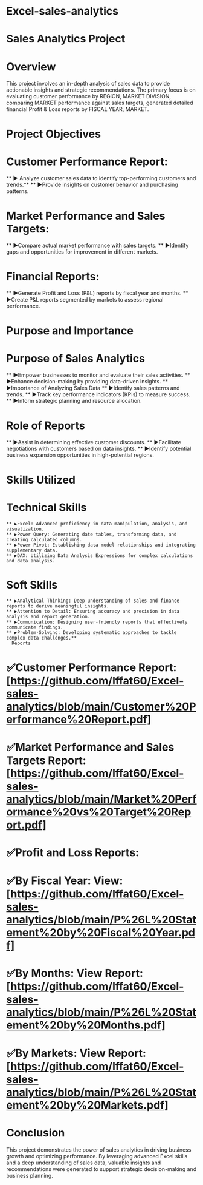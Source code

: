 # Excel-sales-analytics
# Sales Analytics Project
# Overview
  This project involves an in-depth analysis of sales data to provide actionable insights and strategic recommendations. 
  The primary focus is on evaluating customer performance by REGION, MARKET DIVISION,
  comparing MARKET performance against sales targets,
  generated detailed financial Profit & Loss reports by FISCAL YEAR, MARKET.

# Project Objectives
# Customer Performance Report:
  ** ▶ Analyze customer sales data to identify top-performing customers and trends.**
  ** ▶Provide insights on customer behavior and purchasing patterns.
      
# Market Performance and Sales Targets:
  ** ▶Compare actual market performance with sales targets.
  ** ▶Identify gaps and opportunities for improvement in different markets.
  
 # Financial Reports:
  ** ▶Generate Profit and Loss (P&L) reports by fiscal year and months.
  ** ▶Create P&L reports segmented by markets to assess regional performance.
    
# Purpose and Importance

 # Purpose of Sales Analytics
  ** ▶Empower businesses to monitor and evaluate their sales activities.
  ** ▶Enhance decision-making by providing data-driven insights.
  ** ▶Importance of Analyzing Sales Data
  ** ▶Identify sales patterns and trends.
  ** ▶Track key performance indicators (KPIs) to measure success.
  ** ▶Inform strategic planning and resource allocation.
# Role of Reports
 ** ▶Assist in determining effective customer discounts.
 ** ▶Facilitate negotiations with customers based on data insights.
 ** ▶Identify potential business expansion opportunities in high-potential regions.

# Skills Utilized
# Technical Skills
    ** ▶Excel: Advanced proficiency in data manipulation, analysis, and visualization.
    ** ▶Power Query: Generating date tables, transforming data, and creating calculated columns.
    ** ▶Power Pivot: Establishing data model relationships and integrating supplementary data.
    ** ▶DAX: Utilizing Data Analysis Expressions for complex calculations and data analysis.
 # Soft Skills
    ** ▶Analytical Thinking: Deep understanding of sales and finance reports to derive meaningful insights.
    ** ▶Attention to Detail: Ensuring accuracy and precision in data analysis and report generation.
    ** ▶Communication: Designing user-friendly reports that effectively communicate findings.
    ** ▶Problem-Solving: Developing systematic approaches to tackle complex data challenges.**
      Reports
# ✅Customer Performance Report: [https://github.com/Iffat60/Excel-sales-analytics/blob/main/Customer%20Performance%20Report.pdf]
# ✅Market Performance and Sales Targets Report: [https://github.com/Iffat60/Excel-sales-analytics/blob/main/Market%20Performance%20vs%20Target%20Report.pdf]
# ✅Profit and Loss Reports:
  # ✅By Fiscal Year: View:[https://github.com/Iffat60/Excel-sales-analytics/blob/main/P%26L%20Statement%20by%20Fiscal%20Year.pdf]
  # ✅By Months: View Report:[https://github.com/Iffat60/Excel-sales-analytics/blob/main/P%26L%20Statement%20by%20Months.pdf]
  # ✅By Markets: View Report: [https://github.com/Iffat60/Excel-sales-analytics/blob/main/P%26L%20Statement%20by%20Markets.pdf]


# Conclusion
  This project demonstrates the power of sales analytics in driving business growth and optimizing performance. By leveraging advanced Excel skills and a deep understanding of sales data, valuable insights and recommendations were generated to support strategic decision-making and business planning.
